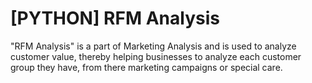 # [PYTHON] RFM Analysis
"RFM Analysis" is a part of Marketing Analysis and is used to analyze customer value, thereby helping businesses to analyze each customer group they have, from there marketing campaigns or special care.

